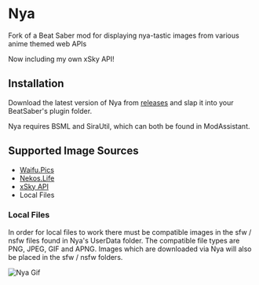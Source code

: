 # Nya
Fork of a Beat Saber mod for displaying nya-tastic images from various anime themed web APIs

Now including my own xSky API!

## Installation
Download the latest version of Nya from [releases](https://github.com/xskyyy/Nya/releases) and slap it into your BeatSaber's plugin folder.

Nya requires BSML and SiraUtil, which can both be found in ModAssistant.

## Supported Image Sources
* [Waifu.Pics](https://waifu.pics/)
* [Nekos.Life](https://nekos.life/)
* [xSky API](https://api.xsky.dev/)
* Local Files 

### Local Files
In order for local files to work there must be compatible images in the sfw / nsfw files found in Nya's UserData folder.
The compatible file types are PNG, JPEG, GIF and APNG.
Images which are downloaded via Nya will also be placed in the sfw / nsfw folders.

![Nya Gif](https://github.com/Sirspam/Nya/blob/main/NyaGif.gif)
